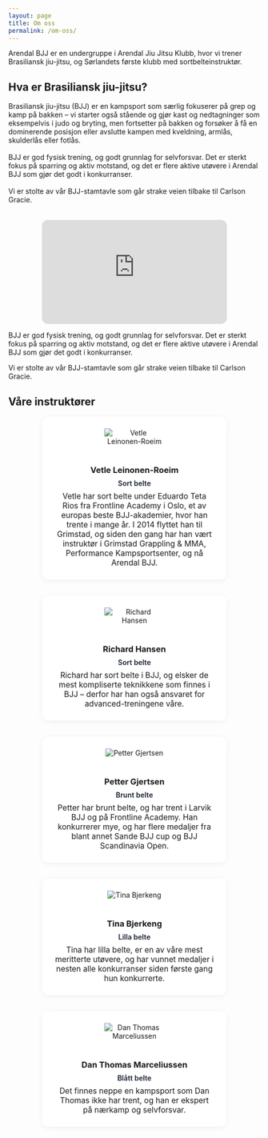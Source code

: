 ```yaml
---
layout: page
title: Om oss
permalink: /om-oss/
---
```



<div style="max-width: 800px; margin: 0 auto;">
Arendal BJJ er en undergruppe i Arendal Jiu Jitsu Klubb, hvor vi trener Brasiliansk jiu-jitsu, og Sørlandets første klubb med sortbelteinstruktør.


## Hva er Brasiliansk jiu-jitsu?
<div style="display: flex; flex-wrap: wrap; gap: 2rem; align-items: flex-start;">
  <div style="flex: 2 1 300px; min-width: 250px;">
    Brasiliansk jiu-jitsu (BJJ) er en kampsport som særlig fokuserer på grep og kamp på bakken – vi starter også stående og gjør kast og nedtagninger som eksempelvis i judo og bryting, men fortsetter på bakken og forsøker å få en dominerende posisjon eller avslutte kampen med kveldning, armlås, skulderlås eller fotlås.
    <br><br>
    BJJ er god fysisk trening, og godt grunnlag for selvforsvar. Det er sterkt fokus på sparring og aktiv motstand, og det er flere aktive utøvere i Arendal BJJ som gjør det godt i konkurranser.
    <br><br>
    Vi er stolte av vår BJJ-stamtavle som går strake veien tilbake til Carlson Gracie.
  </div>
  <div style="flex: 1 1 300px; min-width: 250px; display: flex; justify-content: center;">
    <div style="width:100%;max-width:370px;">
      <div style="position:relative;padding-bottom:56.25%;height:0;overflow:hidden;">
        <iframe src="https://www.youtube.com/embed/28P6EVeneYo" frameborder="0" allow="accelerometer; autoplay; encrypted-media; gyroscope; picture-in-picture" allowfullscreen style="position:absolute;top:0;left:0;width:100%;height:100%;border-radius:12px;"></iframe>
      </div>
    </div>
  </div>
</div>

BJJ er god fysisk trening, og godt grunnlag for selvforsvar. Det er sterkt fokus på sparring og aktiv motstand, og det
er flere aktive utøvere i Arendal BJJ som gjør det godt i konkurranser.

Vi er stolte av vår BJJ-stamtavle som går strake veien tilbake til Carlson Gracie.


## Våre instruktører
<div style="display: flex; flex-wrap: wrap; gap: 2rem; justify-content: center;">
  <div style="flex:1 1 260px;max-width:320px;background:#fff;border-radius:12px;box-shadow:0 2px 12px rgba(0,0,0,0.06);padding:1.5rem;text-align:center;">
    <img src="{{ '' | relative_url }}/assets/images/people/vetle.jpg" alt="Vetle Leinonen-Roeim" class="polaroid instructor" style="max-width: 120px; margin-bottom: 1rem;" />
    <h3 style="margin-bottom:0.5rem;">Vetle Leinonen-Roeim</h3>
    <div style="font-weight:600;color:#1a2233;margin-bottom:0.5rem;">Sort belte</div>
    <div style="font-size:0.97rem;">Vetle har sort belte under Eduardo Teta Rios fra Frontline Academy i Oslo, et av europas beste BJJ-akademier, hvor han trente i mange år. I 2014 flyttet han til Grimstad, og siden den gang har han vært instruktør i Grimstad Grappling & MMA, Performance Kampsportsenter, og nå Arendal BJJ.</div>
  </div>
  <div style="flex:1 1 260px;max-width:320px;background:#fff;border-radius:12px;box-shadow:0 2px 12px rgba(0,0,0,0.06);padding:1.5rem;text-align:center;">
    <img src="{{ '' | relative_url }}/assets/images/people/richard.jpg" alt="Richard Hansen" class="polaroid instructor" style="max-width: 120px; margin-bottom: 1rem;" />
    <h3 style="margin-bottom:0.5rem;">Richard Hansen</h3>
    <div style="font-weight:600;color:#1a2233;margin-bottom:0.5rem;">Sort belte</div>
    <div style="font-size:0.97rem;">Richard har sort belte i BJJ, og elsker de mest kompliserte teknikkene som finnes i BJJ – derfor har han også ansvaret for advanced-treningene våre.</div>
  </div>
  <div style="flex:1 1 260px;max-width:320px;background:#fff;border-radius:12px;box-shadow:0 2px 12px rgba(0,0,0,0.06);padding:1.5rem;text-align:center;">
    <img src="{{ '' | relative_url }}/assets/images/people/petter.jpg" alt="Petter Gjertsen" class="polaroid instructor" style="max-width: 120px; margin-bottom: 1rem;" />
    <h3 style="margin-bottom:0.5rem;">Petter Gjertsen</h3>
    <div style="font-weight:600;color:#1a2233;margin-bottom:0.5rem;">Brunt belte</div>
    <div style="font-size:0.97rem;">Petter har brunt belte, og har trent i Larvik BJJ og på Frontline Academy. Han konkurrerer mye, og har flere medaljer fra blant annet Sande BJJ cup og BJJ Scandinavia Open.</div>
  </div>
  <div style="flex:1 1 260px;max-width:320px;background:#fff;border-radius:12px;box-shadow:0 2px 12px rgba(0,0,0,0.06);padding:1.5rem;text-align:center;">
    <img src="{{ '' | relative_url }}/assets/images/people/tina.jpg" alt="Tina Bjerkeng" class="polaroid instructor" style="max-width: 120px; margin-bottom: 1rem;" />
    <h3 style="margin-bottom:0.5rem;">Tina Bjerkeng</h3>
    <div style="font-weight:600;color:#1a2233;margin-bottom:0.5rem;">Lilla belte</div>
    <div style="font-size:0.97rem;">Tina har lilla belte, er en av våre mest meritterte utøvere, og har vunnet medaljer i nesten alle konkurranser siden første gang hun konkurrerte.</div>
  </div>
  <div style="flex:1 1 260px;max-width:320px;background:#fff;border-radius:12px;box-shadow:0 2px 12px rgba(0,0,0,0.06);padding:1.5rem;text-align:center;">
    <img src="{{ '' | relative_url }}/assets/images/people/danthomas.jpg" alt="Dan Thomas Marceliussen" class="polaroid instructor" style="max-width: 120px; margin-bottom: 1rem;" />
    <h3 style="margin-bottom:0.5rem;">Dan Thomas Marceliussen</h3>
    <div style="font-weight:600;color:#1a2233;margin-bottom:0.5rem;">Blått belte</div>
    <div style="font-size:0.97rem;">Det finnes neppe en kampsport som Dan Thomas ikke har trent, og han er ekspert på nærkamp og selvforsvar.</div>
  </div>
</div>

</div>
